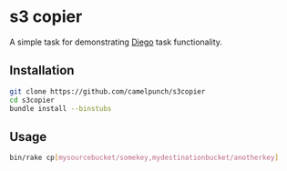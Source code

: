 # s3 copier

A simple task for demonstrating [Diego](https://github.com/cloudfoundry-incubator/diego-release) task functionality.

## Installation

```bash
git clone https://github.com/camelpunch/s3copier
cd s3copier
bundle install --binstubs
```

## Usage

```bash
bin/rake cp[mysourcebucket/somekey,mydestinationbucket/anotherkey]
```
